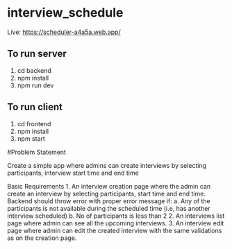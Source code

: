 # interview_schedule

Live: https://scheduler-a4a5a.web.app/

## To run server
1. cd backend
2. npm install
3. npm run dev 

## To run client
1. cd frontend
2. npm install
3. npm start

#Problem Statement

Create a simple app where admins can create interviews by selecting participants, interview start time and end time

Basic Requirements
    1. An interview creation page where the admin can create an interview by selecting participants, start time and end time. Backend should throw error with proper error message if: 
        a. Any of the participants is not available during the scheduled time (i.e, has another interview scheduled)
        b. No of participants is less than 2
    2. An interviews list page where admin can see all the upcoming interviews.
    3. An interview edit page where admin can edit the created interview with the same validations as on the creation page.
